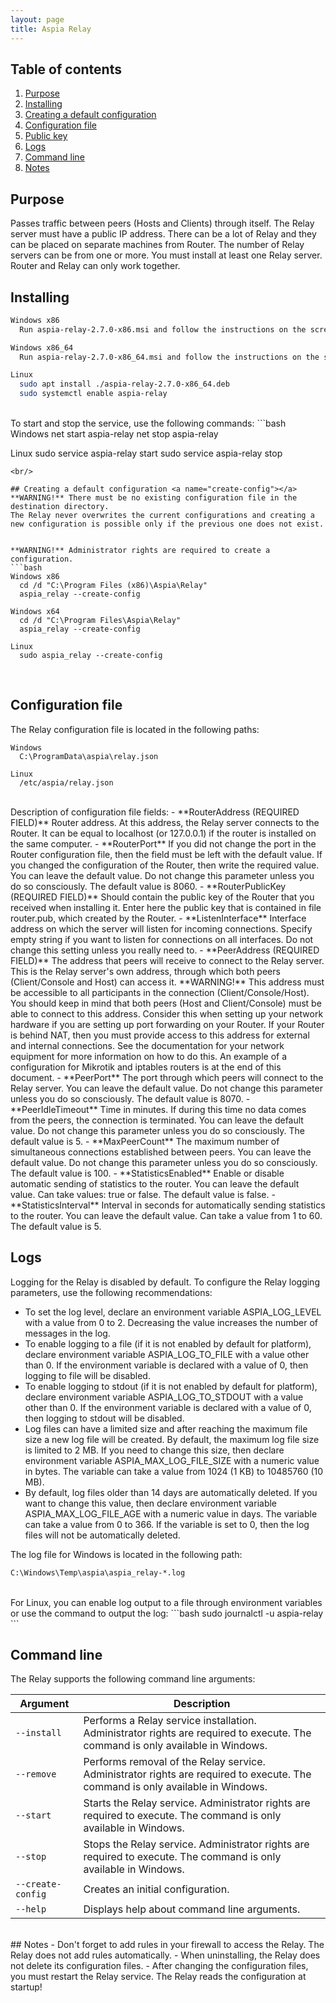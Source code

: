 ```yaml
---
layout: page
title: Aspia Relay
---
```


## Table of contents
1. [Purpose](#purpose)
2. [Installing](#installing)
3. [Creating a default configuration](#create-config)
4. [Configuration file](#config-file)
5. [Public key](#public-key)
6. [Logs](#logs)
7. [Command line](#command-line)
8. [Notes](#notes)

## Purpose <a name="purpose"></a>
Passes traffic between peers (Hosts and Clients) through itself. The Relay server must have a public IP address.
There can be a lot of Relay and they can be placed on separate machines from Router. The number of Relay servers can be from one or more.
You must install at least one Relay server. Router and Relay can only work together.

## Installing <a name="installing"></a>
```bash
Windows x86
  Run aspia-relay-2.7.0-x86.msi and follow the instructions on the screen.

Windows x86_64
  Run aspia-relay-2.7.0-x86_64.msi and follow the instructions on the screen.

Linux
  sudo apt install ./aspia-relay-2.7.0-x86_64.deb
  sudo systemctl enable aspia-relay
```
<br/>
To start and stop the service, use the following commands:
```bash
Windows
  net start aspia-relay
  net stop aspia-relay

Linux
  sudo service aspia-relay start
  sudo service aspia-relay stop
```
<br/>

## Creating a default configuration <a name="create-config"></a>
**WARNING!** There must be no existing configuration file in the destination directory.
The Relay never overwrites the current configurations and creating a new configuration is possible only if the previous one does not exist.


**WARNING!** Administrator rights are required to create a configuration.
```bash
Windows x86
  cd /d "C:\Program Files (x86)\Aspia\Relay"
  aspia_relay --create-config

Windows x64
  cd /d "C:\Program Files\Aspia\Relay"
  aspia_relay --create-config

Linux
  sudo aspia_relay --create-config
```
<br/>

## Configuration file <a name="config-file"></a>
The Relay configuration file is located in the following paths:
```
Windows
  C:\ProgramData\aspia\relay.json

Linux
  /etc/aspia/relay.json
```
<br/>
Description of configuration file fields:
  - **RouterAddress (REQUIRED FIELD)** Router address. At this address, the Relay server connects to the Router. It can be equal to localhost (or 127.0.0.1) if the router is installed on the same computer.
  - **RouterPort** If you did not change the port in the Router configuration file, then the field must be left with the default value. If you changed the configuration of the Router, then write the required value. You can leave the default value. Do not change this parameter unless you do so consciously. The default value is 8060.
  - **RouterPublicKey (REQUIRED FIELD)** Should contain the public key of the Router that you received when installing it. Enter here the public key that is contained in file router.pub, which created by the Router.
  - **ListenInterface** Interface address on which the server will listen for incoming connections. Specify empty string if you want to listen for connections on all interfaces. Do not change this setting unless you really need to.
  - **PeerAddress (REQUIRED FIELD)** The address that peers will receive to connect to the Relay server. This is the Relay server's own address, through which both peers (Client/Console and Host) can access it.
**WARNING!** This address must be accessible to all participants in the connection (Client/Console/Host). You should keep in mind that both peers (Host and Client/Console) must be able to connect to this address. Consider this when setting up your network hardware if you are setting up port forwarding on your Router. If your Router is behind NAT, then you must provide access to this address for external and internal connections. See the documentation for your network equipment for more information on how to do this. An example of a configuration for Mikrotik and iptables routers is at the end of this document.
  - **PeerPort** The port through which peers will connect to the Relay server. You can leave the default value. Do not change this parameter unless you do so consciously. The default value is 8070.
  - **PeerIdleTimeout** Time in minutes. If during this time no data comes from the peers, the connection is terminated. You can leave the default value. Do not change this parameter unless you do so consciously. The default value is 5.
  - **MaxPeerCount** The maximum number of simultaneous connections established between peers. You can leave the default value. Do not change this parameter unless you do so consciously. The default value is 100.
  - **StatisticsEnabled** Enable or disable automatic sending of statistics to the router. You can leave the default value. Can take values: true or false. The default value is false.
  - **StatisticsInterval** Interval in seconds for automatically sending statistics to the router. You can leave the default value. Can take a value from 1 to 60. The default value is 5.

## Logs <a name="logs"></a>
Logging for the Relay is disabled by default. To configure the Relay logging parameters, use the following recommendations:
  - To set the log level, declare an environment variable ASPIA_LOG_LEVEL with a value from 0 to 2. Decreasing the value increases the number of messages in the log.
  - To enable logging to a file (if it is not enabled by default for platform), declare environment variable ASPIA_LOG_TO_FILE with a value other than 0. If the environment variable is declared with a value of 0, then logging to file will be disabled.
  - To enable logging to stdout (if it is not enabled by default for platform), declare environment variable ASPIA_LOG_TO_STDOUT with a value other than 0. If the environment variable is declared with a value of 0, then logging to stdout will be disabled.
  - Log files can have a limited size and after reaching the maximum file size a new log file will be created. By default, the maximum log file size is limited to 2 MB. If you need to change this size, then declare environment variable ASPIA_MAX_LOG_FILE_SIZE with a numeric value in bytes. The variable can take a value from 1024 (1 KB) to 10485760 (10 MB).
  - By default, log files older than 14 days are automatically deleted. If you want to change this value, then declare environment variable ASPIA_MAX_LOG_FILE_AGE with a numeric value in days. The variable can take a value from 0 to 366. If the variable is set to 0, then the log files will not be automatically deleted.

The log file for Windows is located in the following path:
```bash
C:\Windows\Temp\aspia\aspia_relay-*.log
```
<br/>
For Linux, you can enable log output to a file through environment variables or use the command to output the log:
```bash
sudo journalctl -u aspia-relay
```
<br/>

## Command line <a name="command-line"></a>
The Relay supports the following command line arguments:

| Argument          | Description                                                                                                                    |
|-------------------|--------------------------------------------------------------------------------------------------------------------------------|
| `--install`       | Performs a Relay service installation. Administrator rights are required to execute. The command is only available in Windows. |
| `--remove`        | Performs removal of the Relay service. Administrator rights are required to execute. The command is only available in Windows. |
| `--start`         | Starts the Relay service. Administrator rights are required to execute. The command is only available in Windows.              |
| `--stop`          | Stops the Relay service. Administrator rights are required to execute. The command is only available in Windows.               |
| `--create-config` | Creates an initial configuration.                                                                                              |
| `--help`          | Displays help about command line arguments.                                                                                    |

<br/>
## Notes <a name="notes"></a>
  - Don't forget to add rules in your firewall to access the Relay. The Relay does not add rules automatically.
  - When uninstalling, the Relay does not delete its configuration files.
  - After changing the configuration files, you must restart the Relay service. The Relay reads the configuration at startup!
